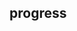 ## progress

<!-- UTSCOMJSON.progress.description -->

<!-- UTSCOMJSON.progress.attrubute -->

<!-- UTSCOMJSON.progress.event -->

<!-- UTSCOMJSON.progress.compatibility -->

<!-- UTSCOMJSON.progress.reference -->

